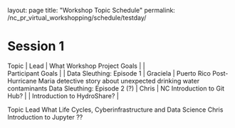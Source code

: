 layout: page 
title: "Workshop Topic Schedule" 
permalink: /nc_pr_virtual_workshopping/schedule/testday/

# Session 1

Topic | Lead | What
Workshop Project Goals	|	|	
Participant Goals		|		|
Data Sleuthing: Episode 1 |	Graciela |	Puerto Rico Post-Hurricane Maria detective story about unexpected drinking water contaminants
Data Sleuthing: Episode 2 (?)	| Chris |	NC 
Introduction to Git Hub?	| |	
Introduction to HydroShare?	| 


Topic	Lead	What
Life Cycles, Cyberinfrastructure and Data Science	Chris	
Introduction to Jupyter ??		
		
		
		
